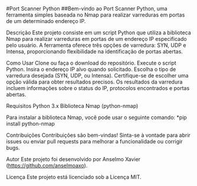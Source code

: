 #Port Scanner Python
##Bem-vindo ao Port Scanner Python, uma ferramenta simples baseada no Nmap para realizar varreduras em portas de um determinado endereço IP.

Descrição
Este projeto consiste em um script Python que utiliza a biblioteca Nmap para realizar varreduras em portas de um endereço IP especificado pelo usuário. A ferramenta oferece três opções de varredura: SYN, UDP e Intensa, proporcionando flexibilidade na identificação de portas abertas.

Como Usar
Clone ou faça o download do repositório.
Execute o script Python.
Insira o endereço IP alvo quando solicitado.
Escolha o tipo de varredura desejada (SYN, UDP, ou Intensa).
Certifique-se de escolher uma opção válida para obter resultados precisos. Os resultados da varredura incluem informações sobre o status do IP, protocolos encontrados e portas abertas.

Requisitos
Python 3.x
Biblioteca Nmap (python-nmap)

Para instalar a biblioteca Nmap, você pode usar o seguinte comando:
*pip install python-nmap


Contribuições
Contribuições são bem-vindas! Sinta-se à vontade para abrir issues ou enviar pull requests para melhorar a funcionalidade ou corrigir bugs.

Autor
Este projeto foi desenvolvido por Anselmo Xavier (https://github.com/anselmoaxo).

Licença
Este projeto está licenciado sob a Licença MIT.
